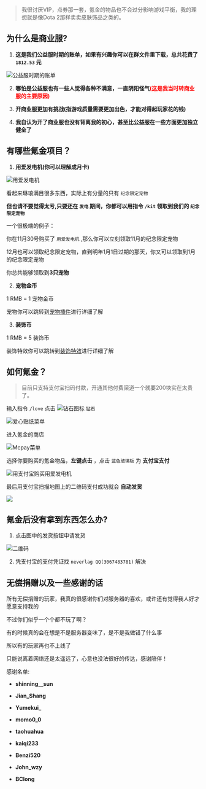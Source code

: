 > 我很讨厌VIP，点券那一套，氪金的物品也不会过分影响游戏平衡，我的理想就是像Dota 2那样卖卖皮肤饰品之类的。

## 为什么是商业服?

1. **这是我们公益服时期的账单，如果有兴趣你可以在群文件里下载，总共花费了 `1812.53` 元**

![公益服时期的账单](pics/money.png)

2. **哪怕是公益服也有一些人觉得各种不满意，一直阴阳怪气<font color=red>(这是我当时转商业服的主要原因)</font>**

3. **开商业服更加有挑战(指游戏质量需要更加出色，才能对得起玩家花的钱)**

4. **我自认为开了商业服也没有背离我的初心，甚至比公益服在一些方面更加独立健全了**

## 有哪些氪金项目？

1. **用爱发电机(你可以理解成月卡)**

![用爱发电机](pics/love1.png)

看起来琳琅满目很多东西，实际上有分量的只有 `纪念限定宠物`

**但也请不要觉得太亏,只要还在 `发电` 期间，你都可以用指令 `/kit` 领取到我们的 `纪念限定宠物`**

一个很极端的例子：

你在11月30号购买了 `用爱发电机` ,那么你可以立刻领取11月的纪念限定宠物

12月也可以领取纪念限定宠物，直到明年1月1日过期的那天，你又可以领取到1月的纪念限定宠物

你总共能够领取到**3只宠物**

2. **宠物金币**

1 RMB = 1 宠物金币

宠物你可以跳转到[宠物插件](companions.md)进行详细了解

3. **装饰币**
 
1 RMB = 5 装饰币

装饰特效你可以跳转到[装饰特效](procosmetics)进行详细了解

## 如何氪金？

> 目前只支持支付宝扫码付款，开通其他付费渠道一个就要200块实在太贵了。

输入指令 `/love` 点击 <img src="pics/diamond_icon.png" class="icon" alt="钻石图标"/> `钻石` 

![爱心贴纸菜单](pics/love2.png)

进入氪金的商店

![Mcpay菜单](pics/love3.png)

选择你要购买的氪金物品，**左键点击** ，点击 `蓝色玻璃板` 为 **支付宝支付**

![用支付宝购买用爱发电机](pics/love4.png)

最后用支付宝扫描地图上的二维码支付成功就会 **自动发货**

![](pics/love5.png)

## 氪金后没有拿到东西怎么办?

1. 点击图中的发货按钮申请发货

![二维码](pics/love6.png)

2. 凭支付宝的支付凭证找 `neverlag QQ(3067483781)` 解决

## 无偿捐赠以及一些感谢的话

所有无偿捐赠的玩家，我真的很感谢你们对服务器的喜欢，或许还有觉得我人好才愿意支持我的

不过你们似乎一个个都不玩了啊？

有的时候真的会在想是不是服务器变味了，是不是我做错了什么事

所以有的玩家再也不上线了

只能说离着网络还是太遥远了，心意也没法很好的传达，感谢陪伴！

感谢名单:

+ **shinning__sun** 

+ **Jian_Shang**

+ **Yumekui_**

+ **momo0_0**

+ **taohuahua**

+ **kaiqi233**

+ **Benzi520**

+ **John_wzy**

+ **BClong**
